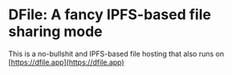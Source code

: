 # DFile: A fancy IPFS-based file sharing mode

This is a no-bullshit and IPFS-based file hosting that also runs on [https://dfile.app](https://dfile.app)
